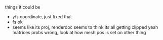 things it could be
* y/z coordinate, just fixed that
* fs ok
* seems like its proj, renderdoc seems to think its all getting clipped
yeah matrices probs wrong, look at how mesh pos is set on other thing

